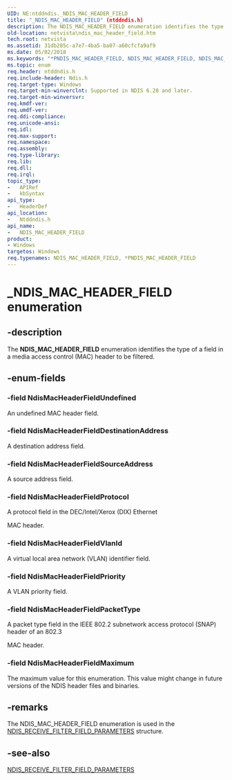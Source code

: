 ```yaml
---
UID: NE:ntddndis._NDIS_MAC_HEADER_FIELD
title: "_NDIS_MAC_HEADER_FIELD" (ntddndis.h)
description: The NDIS_MAC_HEADER_FIELD enumeration identifies the type of a field in a media access control (MAC) header to be filtered.
old-location: netvista\ndis_mac_header_field.htm
tech.root: netvista
ms.assetid: 31db285c-a7e7-4ba5-ba07-a60cfcfa9af9
ms.date: 05/02/2018
ms.keywords: "*PNDIS_MAC_HEADER_FIELD, NDIS_MAC_HEADER_FIELD, NDIS_MAC_HEADER_FIELD enumeration [Network Drivers Starting with Windows Vista], NdisMacHeaderFieldDestinationAddress, NdisMacHeaderFieldMaximum, NdisMacHeaderFieldPacketType, NdisMacHeaderFieldPriority, NdisMacHeaderFieldProtocol, NdisMacHeaderFieldSourceAddress, NdisMacHeaderFieldUndefined, NdisMacHeaderFieldVlanId, PNDIS_MAC_HEADER_FIELD, PNDIS_MAC_HEADER_FIELD enumeration pointer [Network Drivers Starting with Windows Vista], _NDIS_MAC_HEADER_FIELD, netvista.ndis_mac_header_field, ntddndis/NDIS_MAC_HEADER_FIELD, ntddndis/NdisMacHeaderFieldDestinationAddress, ntddndis/NdisMacHeaderFieldMaximum, ntddndis/NdisMacHeaderFieldPacketType, ntddndis/NdisMacHeaderFieldPriority, ntddndis/NdisMacHeaderFieldProtocol, ntddndis/NdisMacHeaderFieldSourceAddress, ntddndis/NdisMacHeaderFieldUndefined, ntddndis/NdisMacHeaderFieldVlanId, ntddndis/PNDIS_MAC_HEADER_FIELD, virtual_machine_queue_ref_e521f802-ada1-444a-bf43-63405f40e45a.xml"
ms.topic: enum
req.header: ntddndis.h
req.include-header: Ndis.h
req.target-type: Windows
req.target-min-winverclnt: Supported in NDIS 6.20 and later.
req.target-min-winversvr: 
req.kmdf-ver: 
req.umdf-ver: 
req.ddi-compliance: 
req.unicode-ansi: 
req.idl: 
req.max-support: 
req.namespace: 
req.assembly: 
req.type-library: 
req.lib: 
req.dll: 
req.irql: 
topic_type:
-	APIRef
-	kbSyntax
api_type:
-	HeaderDef
api_location:
-	Ntddndis.h
api_name:
-	NDIS_MAC_HEADER_FIELD
product:
- Windows
targetos: Windows
req.typenames: NDIS_MAC_HEADER_FIELD, *PNDIS_MAC_HEADER_FIELD
---
```


# _NDIS_MAC_HEADER_FIELD enumeration


## -description


The <b>NDIS_MAC_HEADER_FIELD</b> enumeration identifies the type of a field in a media access control (MAC) header to be filtered.


## -enum-fields




### -field NdisMacHeaderFieldUndefined

An undefined MAC header field.


### -field NdisMacHeaderFieldDestinationAddress

A destination address field.


### -field NdisMacHeaderFieldSourceAddress

A source address field.


### -field NdisMacHeaderFieldProtocol

A protocol field in the DEC/Intel/Xerox (DIX) Ethernet

MAC header.


### -field NdisMacHeaderFieldVlanId

A virtual local area network (VLAN) identifier field.


### -field NdisMacHeaderFieldPriority

A VLAN priority field.


### -field NdisMacHeaderFieldPacketType

A packet type field in the IEEE 802.2 subnetwork access protocol (SNAP) header of an 802.3

MAC header.


### -field NdisMacHeaderFieldMaximum

The maximum value for this enumeration. This value might change in future versions of the NDIS
     header files and binaries.


## -remarks



The NDIS_MAC_HEADER_FIELD enumeration is used in the 
    <a href="https://msdn.microsoft.com/3d387fe9-a7cc-4034-b31e-ba1359db2ae1">
    NDIS_RECEIVE_FILTER_FIELD_PARAMETERS</a> structure.




## -see-also




<a href="https://msdn.microsoft.com/3d387fe9-a7cc-4034-b31e-ba1359db2ae1">
   NDIS_RECEIVE_FILTER_FIELD_PARAMETERS</a>
 

 

